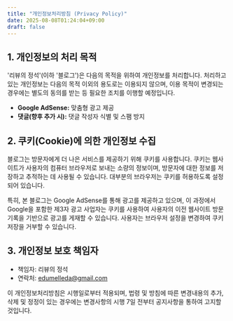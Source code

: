 ```yaml
---
title: "개인정보처리방침 (Privacy Policy)"
date: 2025-08-08T01:24:04+09:00
draft: false
---
```


## 1. 개인정보의 처리 목적

'리뷰의 정석'(이하 '블로그')은 다음의 목적을 위하여 개인정보를 처리합니다. 처리하고 있는 개인정보는 다음의 목적 이외의 용도로는 이용되지 않으며, 이용 목적이 변경되는 경우에는 별도의 동의를 받는 등 필요한 조치를 이행할 예정입니다.

- **Google AdSense:** 맞춤형 광고 제공
- **댓글(향후 추가 시):** 댓글 작성자 식별 및 스팸 방지

## 2. 쿠키(Cookie)에 의한 개인정보 수집

블로그는 방문자에게 더 나은 서비스를 제공하기 위해 쿠키를 사용합니다. 쿠키는 웹사이트가 사용자의 컴퓨터 브라우저로 보내는 소량의 정보이며, 방문자에 대한 정보를 저장하고 추적하는 데 사용될 수 있습니다. 대부분의 브라우저는 쿠키를 허용하도록 설정되어 있습니다.

특히, 본 블로그는 Google AdSense를 통해 광고를 제공하고 있으며, 이 과정에서 Google을 포함한 제3자 광고 사업자는 쿠키를 사용하여 사용자의 이전 웹사이트 방문 기록을 기반으로 광고를 게재할 수 있습니다. 사용자는 브라우저 설정을 변경하여 쿠키 저장을 거부할 수 있습니다.

## 3. 개인정보 보호 책임자

- 책임자: 리뷰의 정석
- 연락처: edumelleda@gmail.com

이 개인정보처리방침은 시행일로부터 적용되며, 법령 및 방침에 따른 변경내용의 추가, 삭제 및 정정이 있는 경우에는 변경사항의 시행 7일 전부터 공지사항을 통하여 고지할 것입니다.
